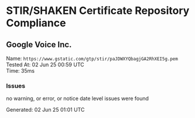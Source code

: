 # STIR/SHAKEN Certificate Repository Compliance

## Google Voice Inc.

Name: `https://www.gstatic.com/gtp/stir/paJDWXYQbagjGA2RhXEI5g.pem`\
Tested At: 02 Jun 25 00:59 UTC\
Time: 35ms

### Issues

no warning, or error, or notice date level issues were found

Generated: 02 Jun 25 01:01 UTC